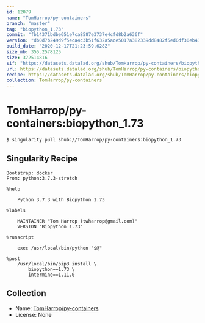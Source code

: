```yaml
---
id: 12079
name: "TomHarrop/py-containers"
branch: "master"
tag: "biopython_1.73"
commit: "fb14371bdbe651e7ca8587e3737e4cfd8b2a636f"
version: "db0d7b249d9f5eca4c3b51f632a5ace5017a382339dd8482f5ed0df30eb43dd4"
build_date: "2020-12-17T21:23:59.628Z"
size_mb: 355.2578125
size: 372514816
sif: "https://datasets.datalad.org/shub/TomHarrop/py-containers/biopython_1.73/2020-12-17-fb14371b-db0d7b24/db0d7b249d9f5eca4c3b51f632a5ace5017a382339dd8482f5ed0df30eb43dd4.sif"
url: https://datasets.datalad.org/shub/TomHarrop/py-containers/biopython_1.73/2020-12-17-fb14371b-db0d7b24/
recipe: https://datasets.datalad.org/shub/TomHarrop/py-containers/biopython_1.73/2020-12-17-fb14371b-db0d7b24/Singularity
collection: TomHarrop/py-containers
---
```


# TomHarrop/py-containers:biopython_1.73

```bash
$ singularity pull shub://TomHarrop/py-containers:biopython_1.73
```

## Singularity Recipe

```singularity
Bootstrap: docker
From: python:3.7.3-stretch

%help

    Python 3.7.3 with Biopython 1.73
    
%labels

    MAINTAINER "Tom Harrop (twharrop@gmail.com)"
    VERSION "Biopython 1.73"

%runscript

    exec /usr/local/bin/python "$@"

%post
    /usr/local/bin/pip3 install \
        biopython==1.73 \
        intermine==1.11.0
```

## Collection

 - Name: [TomHarrop/py-containers](https://github.com/TomHarrop/py-containers)
 - License: None

